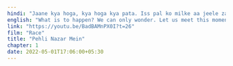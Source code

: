 ```yaml
---
hindi: "Jaane kya hoga, kya hoga kya pata. Iss pal ko milke aa jeele zara"
english: "What is to happen? We can only wonder. Let us meet this moment, and live a little."
link: "https://youtu.be/BadBAMnPX0I?t=26"
film: "Race"
title: "Pehli Nazar Mein"
chapter: 1
date: 2022-05-01T17:06:00+05:30
---
```



